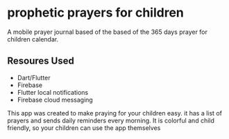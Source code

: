 # prophetic prayers for children

A mobile prayer journal based of the based of the 365 days prayer for children calendar.

## Resoures Used
- Dart/Flutter
- Firebase
- Flutter local notifications
- Firebase cloud messaging


This app was created to make praying for your children easy.
it has a list of prayers and sends daily reminders every morning.
It is colorful and child friendly, so your children can use the app themselves
